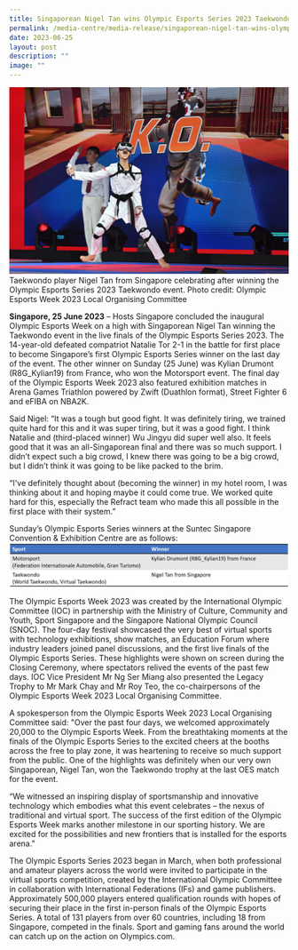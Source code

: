 ```yaml
---
title: Singaporean Nigel Tan wins Olympic Esports Series 2023 Taekwondo event
permalink: /media-centre/media-release/singaporean-nigel-tan-wins-olympic-esports-series-2023-taekwondo-event/
date: 2023-06-25
layout: post
description: ""
image: ""
---
```

![oes-taekwondo-finals](/images/Media%20Centre/Media%20Release/2023/June/OEW%202023/25%20june%20oew%202023%20taekwondo%20finals.JPG)
Taekwondo player Nigel Tan from Singapore celebrating after winning the Olympic Esports Series 2023 Taekwondo event. Photo credit: Olympic Esports Week 2023 Local Organising Committee

**Singapore, 25 June 2023** – Hosts Singapore concluded the inaugural Olympic Esports Week on a high with Singaporean Nigel Tan winning the Taekwondo event in the live finals of the Olympic Esports Series 2023. The 14-year-old defeated compatriot Natalie Tor 2-1 in the battle for first place to become Singapore’s first Olympic Esports Series winner on the last day of the event. The other winner on Sunday (25 June) was Kylian Drumont (R8G_Kylian19) from France, who won the Motorsport event. The final day of the Olympic Esports Week 2023 also featured exhibition matches in Arena Games Triathlon powered by Zwift (Duathlon format), Street Fighter 6 and eFIBA on NBA2K. 

Said Nigel: “It was a tough but good fight. It was definitely tiring, we trained quite hard for this and it was super tiring, but it was a good fight. I think Natalie and (third-placed winner) Wu Jingyu did super well also. It feels good that it was an all-Singaporean final and there was so much support. I didn’t expect such a big crowd, I knew there was going to be a big crowd, but I didn’t think it was going to be like packed to the brim. 

“I've definitely thought about (becoming the winner) in my hotel room, I was thinking about it and hoping maybe it could come true. We worked quite hard for this, especially the Refract team who made this all possible in the first place with their system.”

Sunday’s Olympic Esports Series winners at the Suntec Singapore Convention & Exhibition Centre are as follows:
![25-june-oes-finals](/images/Media%20Centre/Media%20Release/2023/June/OEW%202023/25%20june%20oes%20finals.jpg)

The Olympic Esports Week 2023 was created by the International Olympic Committee (IOC) in partnership with the Ministry of Culture, Community and Youth, Sport Singapore and the Singapore National Olympic Council (SNOC). The four-day festival showcased the very best of virtual sports with technology exhibitions, show matches, an Education Forum where industry leaders joined panel discussions, and the first live finals of the Olympic Esports Series. These highlights were shown on screen during the Closing Ceremony, where spectators relived the events of the past few days. IOC Vice President Mr Ng Ser Miang also presented the Legacy Trophy to Mr Mark Chay and Mr Roy Teo, the co-chairpersons of the Olympic Esports Week 2023 Local Organising Committee. 

A spokesperson from the Olympic Esports Week 2023 Local Organising Committee said: "Over the past four days, we welcomed approximately 20,000 to the Olympic Esports Week. From the breathtaking moments at the finals of the Olympic Esports Series to the excited cheers at the booths across the free to play zone, it was heartening to receive so much support from the public. One of the highlights was definitely when our very own Singaporean, Nigel Tan, won the Taekwondo trophy at the last OES match for the event. 

“We witnessed an inspiring display of sportsmanship and innovative technology which embodies what this event celebrates – the nexus of traditional and virtual sport. The success of the first edition of the Olympic Esports Week marks another milestone in our sporting history. We are excited for the possibilities and new frontiers that is installed for the esports arena."

The Olympic Esports Series 2023 began in March, when both professional and amateur players across the world were invited to participate in the virtual sports competition, created by the International Olympic Committee in collaboration with International Federations (IFs) and game publishers. Approximately 500,000 players entered qualification rounds with hopes of securing their place in the first in-person finals of the Olympic Esports Series. A total of 131 players from over 60 countries, including 18 from Singapore, competed in the finals. Sport and gaming fans around the world can catch up on the action on Olympics.com.
